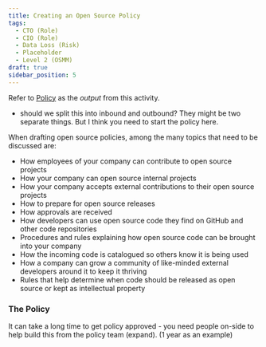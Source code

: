 ```yaml
---
title: Creating an Open Source Policy
tags: 
  - CTO (Role)
  - CIO (Role)
  - Data Loss (Risk)
  - Placeholder
  - Level 2 (OSMM)
draft: true
sidebar_position: 5
---
```



Refer to [Policy](../Artifacts/Policy) as the _output_ from this activity.


- should we split this into inbound and outbound?  They might be two separate things.  But I think you need to start the policy here.



<Excerpt link="https://todogroup.org/guides/create-program/#program-structure" title="Open Source Policy" from="TODO Group">

When drafting open source policies, among the many topics that need to be discussed are:

- How employees of your company can contribute to open source projects
- How your company can open source internal projects
- How your company accepts external contributions to their open source projects
- How to prepare for open source releases
- How approvals are received
- How developers can use open source code they find on GitHub and other code repositories
- Procedures and rules explaining how open source code can be brought into your company
- How the incoming code is catalogued so others know it is being used
- How a company can grow a community of like-minded external developers around it to keep it thriving
- Rules that help determine when code should be released as open source or kept as intellectual property

</Excerpt>


### The Policy

It can take a long time to get policy approved - you need people on-side to help build this from the policy team (expand). (1 year as an example)
